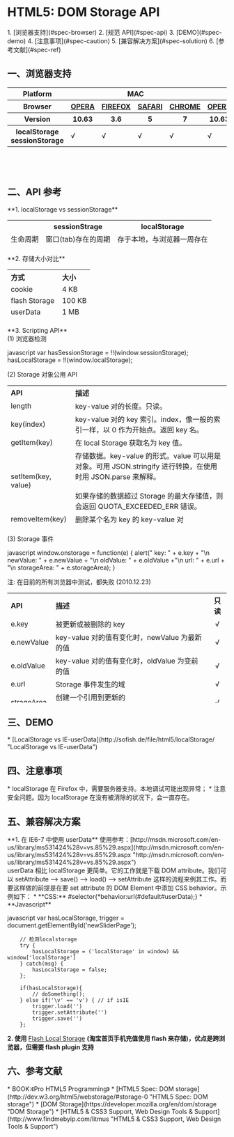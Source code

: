 <h1>HTML5: DOM Storage API</h1>
1. [浏览器支持](#spec-browser)
2. [规范 API](#spec-api)
3. [DEMO](#spec-demo)
4. [注意事项](#spec-caution)
5. [兼容解决方案](#spec-solution)
6. [参考文献](#spec-ref)

<h2 id="spec-browser">一、浏览器支持</h2>
<table class="litmus-browser-support-results zeroBorder" style="" summary="Browser support for HTML5 Forms Inputs" height="162" width="920">
<tbody>
<tr>
<th class="primary-heading" scope="row"><span class="offScreen">Platform</span></th>
<th class="primary-heading" colspan="4" scope="colgroup">MAC</th>
<th class="primary-heading" colspan="8" scope="colgroup">WIN</th>
<th class="offScreen">%</th>
</tr>
<tr>
<th class="row-heading secondary-heading" scope="row"><span class="offScreen">Browser</span></th>
<th class="browser-id browser-opera secondary-heading" colspan="1" scope="col"><a href="http://www.opera.com/browser/" target="_blank" title="Download the Opera web browser">OPERA</a></th>
<th class="browser-firefox browser-id secondary-heading" colspan="1" scope="col"><a href="http://www.mozilla-europe.org/en/firefox/" target="_blank" title="Download the Firefox web browser">FIREFOX</a></th>
<th class="browser-id browser-safari secondary-heading" colspan="1" scope="col"><a href="http://www.apple.com/safari/download/" target="_blank" title="Download the Safari web browser">SAFARI</a></th>
<th class="browser-chrome browser-id secondary-heading" colspan="1" scope="col"><a href="http://www.google.com/chrome/" target="_blank" title="Download the Chrome web browser">CHROME</a></th>
<th class="browser-id browser-opera secondary-heading" colspan="1" scope="col"><a href="http://www.opera.com/browser/" target="_blank" title="Download the Opera web browser">OPERA</a></th>
<th class="browser-firefox browser-id secondary-heading" colspan="2" scope="colgroup"><a href="http://www.mozilla-europe.org/en/firefox/" target="_blank" title="Download the Firefox web browser">FIREFOX</a></th>
<th class="browser-id browser-safari secondary-heading" colspan="1" scope="col"><a href="http://www.apple.com/safari/download/" target="_blank" title="Download the Safari web browser">SAFARI</a></th>
<th class="browser-id browser-ie secondary-heading" colspan="2" scope="colgroup"><a href="http://www.microsoft.com/ie/" target="_blank" title="Download the Ie web browser">IE</a></th>
<th class="browser-chrome browser-id secondary-heading" colspan="2" scope="colgroup"><a href="http://www.google.com/chrome/" target="_blank" title="Download the Chrome web browser">CHROME</a></th>
<th class="offScreen">&nbsp;</th>
</tr>
<tr>
<th class="row-heading tertiary-heading" scope="row"><span class="offScreen">Version</span></th>
<th class="tertiary-heading" scope="col"> 10.63 </th>
<th class="tertiary-heading" scope="col"> 3.6 </th>
<th class="tertiary-heading" scope="col"> 5 </th>
<th class="tertiary-heading" scope="col"> 7 </th>
<th class="tertiary-heading" scope="col"> 10.63 </th>
<th class="tertiary-heading" scope="col"> 3.6 </th>
<th class="tertiary-heading" scope="col"> 4.03 </th>
<th class="tertiary-heading" scope="col"> 5 </th>
<th class="tertiary-heading" scope="col"> 8 </th>
<th class="tertiary-heading" scope="col"> 9 </th>
<th class="tertiary-heading" scope="col"> 7 </th>
<th class="tertiary-heading" scope="col"> 8 </th>
<th class="offScreen">&nbsp;</th>
</tr>
</tbody>
 
<tbody>
<tr>
<th class="row-heading" scope="row">localStorage sessionStorage<br>
</th>
<td>√<br>
</td>
<td>√<br>
</td>
<td class="supported">√</td>
<td class="supported">√</td>
<td>√</td>
<td>√</td>
<td class="supported">√</td>
<td class="supported">√</td>
<td>√<br>
</td>
<td>√<br>
</td>
<td class="supported">√</td>
<td class="supported">√</td>
<td class="grade-limited support-grade">86%</td>
</tr>
</tbody>
</table>
<br>
<h2 id="spec-api">二、API 参考</h2>
**1. localStorage vs sessionStorage**
<table class="litmus-browser-support-results zeroBorder" summary="Browser support for HTML5 Forms Inputs" height="62" width="481">
<tbody>
<tr>
<th class="tertiary-heading" scope="col"><br>
</th>
<th class="tertiary-heading" scope="col"> sessionStrage<br>
</th>
<th class="tertiary-heading" scope="col"> localStorage<br>
</th>
</tr>
<tr>
<td style="text-align:left">生命周期<br>
</td>
<td style="text-align:left">窗口(tab)存在的周期<br>
</td>
<td class="supported" style="text-align:left">存于本地，与浏览器一周存在<br>
</td>
</tr>
<tr>
<td style="text-align:left">共享范围<br>
</td>
<td style="text-align:left">同一窗口(tab)<br>
</td>
<td style="text-align:left">同一个域上的所有窗口(tab)<br>
</td>
</tr>
<tr>
<td style="text-align:left">应用场景<br>
</td>
<td style="text-align:left">只需要短期存储<br>
</td>
<td style="text-align:left">长期、本地存储<br>
</td>
</tr>
</tbody>
</table>
**2. 存储大小对比**
<table class="zeroBorder" height="115" width="478">
<tbody>
<tr>
<th style="text-align:left">方式<br>
</th>
<th style="text-align:left">大小<br>
</th>
</tr>
<tr>
<td style="text-align:left">cookie<br>
</td>
<td style="text-align:left">4 KB<br>
</td>
</tr>
<tr>
<td style="text-align:left">flash Storage<br>
</td>
<td style="text-align:left">100 KB<br>
</td>
</tr>
<tr>
<td style="text-align:left">userData<br>
</td>
<td style="text-align:left">1 MB<br>
</td>
</tr>
<tr>
<td style="text-align:left">DOM Storage<br>
</td>
<td style="text-align:left">5 M</td>
</tr>
</tbody>
</table>
**3. Scripting API**<br>
(1) 浏览器检测

javascript
    var hasSessionStorage = !!(window.sessionStorage);
                 hasLocalStorage = !!(window.localStorage);

(2) Storage 对象公用 API
<table class="zeroBorder" height="326" width="716">
<tbody>
<tr>
<th style="text-align:left">API<br>
</th>
<th style="text-align:left">描述<br>
</th>
</tr>
<tr>
<td style="text-align:left">length<br>
</td>
<td style="text-align:left">key-value 对的长度。只读。<br>
</td>
</tr>
<tr>
<td style="text-align:left">key(index)<br>
</td>
<td style="text-align:left">key-value 对的 key 索引。index，像一般的索引一样，以 0 作为开始点。返回 key 名。<br>
</td>
</tr>
<tr>
<td style="text-align:left">getItem(key)<br>
</td>
<td style="text-align:left">在 local Storage 获取名为 key 值。<br>
</td>
</tr>
<tr>
<td style="text-align:left">setItem(key, value)<br>
</td>
<td style="text-align:left">存储数据。key-value 的形式。value 可以用是对象。可用 JSON.stringify 进行转换，在使用时用 JSON.parse 来解释。<br>
<br>
 如果存储的数据超过 Storage 的最大存储值，则会返回 QUOTA_EXCEEDED_ERR 错误。<br>
</td>
</tr>
<tr>
<td style="text-align:left">removeItem(key)<br>
</td>
<td style="text-align:left">删除某个名为 key 的 key-value 对<br>
</td>
</tr>
<tr>
<td style="text-align:left">clear()<br>
</td>
<td style="text-align:left">删除所有存储的数据<br>
</td>
</tr>
</tbody>
</table>
(3) Storage 事件

javascript
    window.onstorage = function(e) {
            alert(" key: " + e.key + "\n newValue: " + e.newValue + "\n oldValue: " + e.oldValue +"\n url: " + e.url + "\n storageArea: " + e.storageArea);
         }

注: 在目前的所有浏览器中测试，都失败 (2010.12.23)

<table class="zeroBorder" height="252" width="728">
<tbody>
<tr>
<th style="text-align:left">API<br>
</th>
<th style="text-align:left">描述<br>
</th>
<th style="text-align:center">只读<br>
</th>
</tr>
<tr>
<td style="text-align:left" valign="middle">e.key<br>
</td>
<td style="text-align:left">被更新或被删除的 key<br>
</td>
<td style="text-align:center">√<br>
</td>
</tr>
<tr>
<td style="text-align:left">e.newValue<br>
</td>
<td style="text-align:left">key-value 对的值有变化时，newValue 为最新的值<br>
</td>
<td style="text-align:center">√<br>
</td>
</tr>
<tr>
<td style="text-align:left">e.oldValue<br>
</td>
<td style="text-align:left">key-value 对的值有变化时，oldValue 为变前的值<br>
</td>
<td style="text-align:center">√<br>
</td>
</tr>
<tr>
<td style="text-align:left">e.url<br>
</td>
<td style="text-align:left">Storage 事件发生的域<br>
</td>
<td style="text-align:center">√<br>
</td>
</tr>
<tr>
<td style="text-align:left">strageArea<br>
</td>
<td style="text-align:left">创建一个引用到更新的 sessionStorage/localStorage 中<br>
</td>
<td style="text-align:center">√<br>
</td>
</tr>
</tbody>
</table>

<h2 id="spec-demo">三、DEMO</h2>
* [LocalStorage vs IE-userData](http://sofish.de/file/html5/localStorage/ "LocalStorage vs IE-userData")

<h2 id="spec-caution">四、注意事项</h2>
* localStorage 在 Firefox 中，需要服务器支持。本地调试可能出现异常；
* 注意安全问题。因为 localStorage 在没有被清除的状况下，会一直存在。

<h2 id="spec-solution">五、兼容解决方案</h2>
**1. 在 IE6-7 中使用 userData**
 使用参考：[http://msdn.microsoft.com/en-us/library/ms531424%28v=vs.85%29.aspx](http://msdn.microsoft.com/en-us/library/ms531424%28v=vs.85%29.aspx "http://msdn.microsoft.com/en-us/library/ms531424%28v=vs.85%29.aspx")<br>
 userData 相比 localStorage 更简单。它的工作就是下载 DOM attribute。我们可以 setAttribute --&gt; save() --&gt; load() --&gt; setAttribute 这样的流程来例其工作。而要这样做的前提是在要 set attribute 的 DOM Element 中添加 CSS behavior。示例如下：
* **CSS:** #selector{*behavior:url(#default#userData);}
* **Javascript**

javascript
    var hasLocalStorage, trigger = document.getElementById('newSliderPage');

        // 检测localstorage
        try {
            hasLocalStorage = ('localStorage' in window) && window['localStorage']
        } catch(msg) {
            hasLocalStorage = false;
        };        
              
        if(hasLocalStorage){
            // doSomething();
        } else if('\v' == 'v') { // if isIE
            trigger.load('')
            trigger.setAttribute('')
            trigger.save('')
        };

**2. 使用** [Flash Local Storage](http://www.macromedia.com/support/documentation/en/flashplayer/help/help02.html "http://www.macromedia.com/support/documentation/en/flashplayer/help/help02.html") **(淘宝首页手机充值使用 flash 来存储)，优点是跨浏览器，但需要 flash plugin 支持**

<h2 id="spec-ref">六、参考文献</h2>
* BOOK:《Pro HTML5 Programming》
* [HTML5 Spec: DOM storage](http://dev.w3.org/html5/webstorage/#storage-0 "HTML5 Spec: DOM storage")
* [DOM Storage](https://developer.mozilla.org/en/dom/storage "DOM Storage")
* [HTML5 & CSS3 Support, Web Design Tools & Support](http://www.findmebyip.com/litmus "HTML5 & 
CSS3 Support, Web Design Tools & Support")

